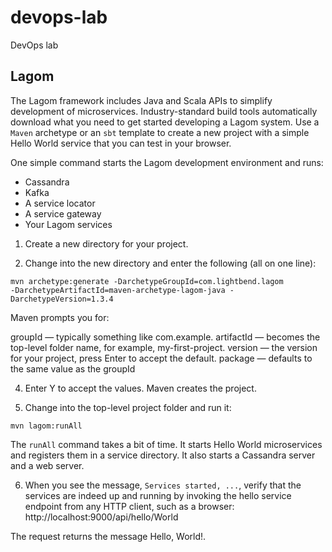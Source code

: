# devops-lab
DevOps lab

## Lagom
The Lagom framework includes Java and Scala APIs to simplify development of microservices. Industry-standard build tools automatically download what you need to get started developing a Lagom system. Use a `Maven` archetype or an `sbt` template to create a new project with a simple Hello World service that you can test in your browser.

One simple command starts the Lagom development environment and runs:

- Cassandra
- Kafka
- A service locator
- A service gateway
- Your Lagom services

1. Create a new directory for your project.

2. Change into the new directory and enter the following (all on one line):

```
mvn archetype:generate -DarchetypeGroupId=com.lightbend.lagom
-DarchetypeArtifactId=maven-archetype-lagom-java -DarchetypeVersion=1.3.4
```

Maven prompts you for:

groupId — typically something like com.example.
artifactId — becomes the top-level folder name, for example, my-first-project.
version — the version for your project, press Enter to accept the default.
package — defaults to the same value as the groupId

4. Enter Y to accept the values. Maven creates the project.

5. Change into the top-level project folder and run it:

```
mvn lagom:runAll
```

The `runAll` command takes a bit of time. It starts Hello World microservices and registers them in a service directory. 
It also starts a Cassandra server and a web server.

6. When you see the message, `Services started, ...`, verify that the services are indeed up and running by invoking the hello service endpoint from any HTTP client, such as a browser: http://localhost:9000/api/hello/World

The request returns the message Hello, World!.
